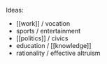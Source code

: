 Ideas:  
- [[work]] / vocation  
- sports / entertainment  
- [[politics]] / civics  
- education / [[knowledge]]  
- rationality / effective altruism  